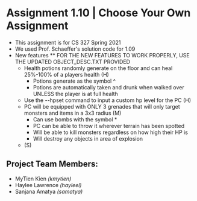 # Assignment 1.10 | Choose Your Own Assignment
- This assignment is for CS 327 Spring 2021
- We used Prof. Schaeffer's solution code for 1.09
- New features ** FOR THE NEW FEATURES TO WORK PROPERLY, USE THE UPDATED OBJECT_DESC.TXT PROVIDED
  - Health potions randomly generate on the floor and can heal 25%-100% of a players health (H)
     - Potions generate as the symbol ^
     - Potions are automatically taken and drunk when walked over UNLESS the player is at full health
  - Use the --hpset command to input a custom hp level for the PC (H)
  - PC will be equipped with ONLY 3 grenades that will only target monsters and items in a 3x3 radius (M)
     - Can use bombs with the symbol *
     - PC can be able to throw it wherever terrain has been spotted
     - Will be able to kill monsters regardless on how high their HP is
     - Will destroy any objects in area of explosion
  - (S)


## Project Team Members:
- MyTien Kien *(kmytien)*
- Haylee Lawrence *(hayleel)*
- Sanjana Amatya *(samatya)*
